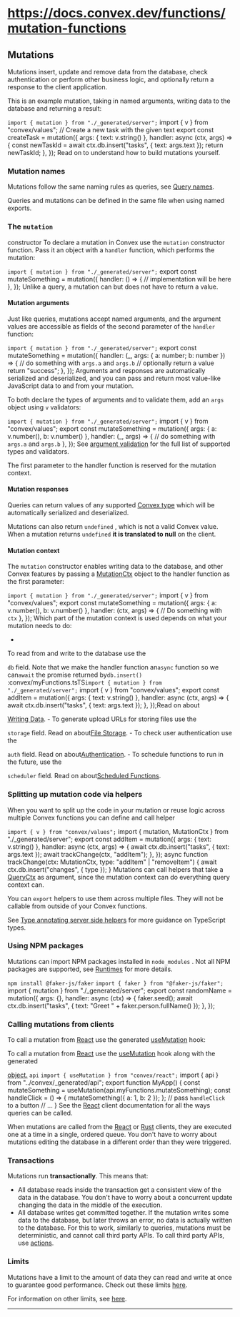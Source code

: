 # https://docs.convex.dev/functions/mutation-functions

<!--
URL: https://docs.convex.dev/functions/mutation-functions
title: Mutations | Convex Developer Hub
url: https://docs.convex.dev/functions/mutation-functions
hostname: convex.dev
description: Mutations insert, update and remove data from the database, check authentication
sitename: docs.convex.dev
date: 2024-01-01
categories: []
tags: []
image: https://docs.convex.dev/img/social.png
filedate: 2024-12-01
-->

## Mutations

Mutations insert, update and remove data from the database, check authentication or perform other business logic, and optionally return a response to the client application.

This is an example mutation, taking in named arguments, writing data to the database and returning a result:

`import { mutation } from "./_generated/server";`
import { v } from "convex/values";
// Create a new task with the given text
export const createTask = mutation({
args: { text: v.string() },
handler: async (ctx, args) => {
const newTaskId = await ctx.db.insert("tasks", { text: args.text });
return newTaskId;
},
});
Read on to understand how to build mutations yourself.

### Mutation names[](#mutation-names)

Mutations follow the same naming rules as queries, see
[Query names](/functions/query-functions#query-names).

Queries and mutations can be defined in the same file when using named exports.

### The `mutation`

constructor[](#the-mutation-constructor)
To declare a mutation in Convex use the `mutation`
constructor function. Pass it
an object with a `handler`
function, which performs the mutation:

`import { mutation } from "./_generated/server";`
export const mutateSomething = mutation({
handler: () => {
// implementation will be here
},
});
Unlike a query, a mutation can but does not have to return a value.

#### Mutation arguments[](#mutation-arguments)

Just like queries, mutations accept named arguments, and the argument values are
accessible as fields of the second parameter of the `handler`
function:

`import { mutation } from "./_generated/server";`
export const mutateSomething = mutation({
handler: (_, args: { a: number; b: number }) => {
// do something with `args.a` and `args.b`
// optionally return a value
return "success";
},
});
Arguments and responses are automatically serialized and deserialized, and you can pass and return most value-like JavaScript data to and from your mutation.

To both declare the types of arguments and to validate them, add an `args`
object using `v`
validators:

`import { mutation } from "./_generated/server";`
import { v } from "convex/values";
export const mutateSomething = mutation({
args: { a: v.number(), b: v.number() },
handler: (_, args) => {
// do something with `args.a` and `args.b`
},
});
See [argument validation](/functions/validation) for the full list of
supported types and validators.

The first parameter to the handler function is reserved for the mutation context.

#### Mutation responses[](#mutation-responses)

Queries can return values of any supported
[Convex type](/functions/validation) which will be automatically
serialized and deserialized.

Mutations can also return `undefined`
, which is not a valid Convex value. When a
mutation returns `undefined`
**it is translated to null** on the client.

#### Mutation context[](#mutation-context)

The `mutation`
constructor enables writing data to the database, and other
Convex features by passing a
[MutationCtx](/generated-api/server#mutationctx) object to the handler
function as the first parameter:

`import { mutation } from "./_generated/server";`
import { v } from "convex/values";
export const mutateSomething = mutation({
args: { a: v.number(), b: v.number() },
handler: (ctx, args) => {
// Do something with `ctx`
},
});
Which part of the mutation context is used depends on what your mutation needs to do:

-
To read from and write to the database use the

`db`
field. Note that we make the handler function an`async`
function so we can`await`
the promise returned by`db.insert()`
:convex/myFunctions.tsTS`import { mutation } from "./_generated/server";`
import { v } from "convex/values";
export const addItem = mutation({
args: { text: v.string() },
handler: async (ctx, args) => {
await ctx.db.insert("tasks", { text: args.text });
},
});Read on about

[Writing Data](/database/writing-data). -
To generate upload URLs for storing files use the

`storage`
field. Read on about[File Storage](/file-storage). -
To check user authentication use the

`auth`
field. Read on about[Authentication](/auth). -
To schedule functions to run in the future, use the

`scheduler`
field. Read on about[Scheduled Functions](/scheduling/scheduled-functions).

### Splitting up mutation code via helpers[](#splitting-up-mutation-code-via-helpers)

When you want to split up the code in your mutation or reuse logic across multiple Convex functions you can define and call helper

`import { v } from "convex/values";`
import { mutation, MutationCtx } from "./_generated/server";
export const addItem = mutation({
args: { text: v.string() },
handler: async (ctx, args) => {
await ctx.db.insert("tasks", { text: args.text });
await trackChange(ctx, "addItem");
},
});
async function trackChange(ctx: MutationCtx, type: "addItem" | "removeItem") {
await ctx.db.insert("changes", { type });
}
Mutations can call helpers that take a
[QueryCtx](/generated-api/server#queryctx) as argument, since the
mutation context can do everything query context can.

You can `export`
helpers to use them across multiple files. They will not be
callable from outside of your Convex functions.

See
[Type annotating server side helpers](/production/best-practices/typescript#type-annotating-server-side-helpers)
for more guidance on TypeScript types.

### Using NPM packages[](#using-npm-packages)

Mutations can import NPM packages installed in `node_modules`
. Not all NPM
packages are supported, see
[Runtimes](/functions/runtimes#default-convex-runtime) for more
details.

`npm install @faker-js/faker`
`import { faker } from "@faker-js/faker";`
import { mutation } from "./_generated/server";
export const randomName = mutation({
args: {},
handler: async (ctx) => {
faker.seed();
await ctx.db.insert("tasks", { text: "Greet " + faker.person.fullName() });
},
});

### Calling mutations from clients[](#calling-mutations-from-clients)

To call a mutation from [React](/client/react) use the generated
[ useMutation](/client/react#editing-data) hook:

To call a mutation from [React](/client/react) use the
[ useMutation](/api/modules/react#usemutation) hook along with the generated

[object.](/generated-api/api)
`api`
`import { useMutation } from "convex/react";`
import { api } from "../convex/_generated/api";
export function MyApp() {
const mutateSomething = useMutation(api.myFunctions.mutateSomething);
const handleClick = () => {
mutateSomething({ a: 1, b: 2 });
};
// pass `handleClick` to a button
// ...
}
See the [React](/client/react) client documentation for all the ways
queries can be called.

When mutations are called from the [React](/client/react) or
[Rust](/client/rust) clients, they are executed one at a time in a single,
ordered queue. You don't have to worry about mutations editing the database in a
different order than they were triggered.

### Transactions[](#transactions)

Mutations run **transactionally**. This means that:

- All database reads inside the transaction get a consistent view of the data in the database. You don't have to worry about a concurrent update changing the data in the middle of the execution.
- All database writes get committed together. If the mutation writes some data to the database, but later throws an error, no data is actually written to the database.
For this to work, similarly to queries, mutations must be deterministic, and
cannot call third party APIs. To call third party APIs, use
[actions](/functions/actions).

### Limits[](#limits)

Mutations have a limit to the amount of data they can read and write at once to
guarantee good performance. Check out these limits
[here](/functions/error-handling/#database-limitations).

For information on other limits, see [here](/production/state/limits).

---